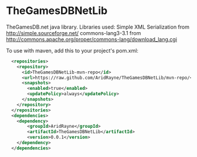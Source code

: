 TheGamesDBNetLib
================

TheGamesDB.net java library.
Libraries used:
Simple XML Serialization from http://simple.sourceforge.net/
commons-lang3-3.1 from http://commons.apache.org/proper/commons-lang/download_lang.cgi

To use with maven, add this to your project's pom.xml:

```xml
  <repositories>
    <repository>
      <id>TheGamesDBNetLib-mvn-repo</id>
      <url>https://raw.github.com/AridRayne/TheGamesDBNetLib/mvn-repo/</url>
      <snapshots>
        <enabled>true</enabled>
        <updatePolicy>always</updatePolicy>
      </snapshots>
    </repository>
  </repositories>
  <dependencies>
  	<dependency>
  		<groupId>AridRayne</groupId>
  		<artifactId>TheGamesDBNetLib</artifactId>
  		<version>0.0.1</version>
  	</dependency>
  </dependencies>
```
